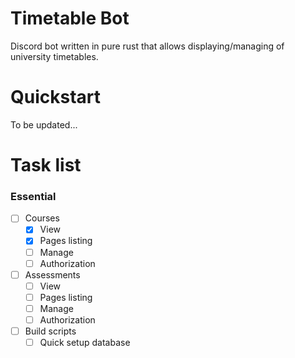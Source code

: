 # Timetable Bot
Discord bot written in pure rust that allows displaying/managing of university timetables.

# Quickstart
To be updated...

# Task list
### Essential
- [ ] Courses
  - [x] View
  - [x] Pages listing
  - [ ] Manage
  - [ ] Authorization
- [ ] Assessments
  - [ ] View
  - [ ] Pages listing
  - [ ] Manage
  - [ ] Authorization
- [ ] Build scripts
  - [ ] Quick setup database

